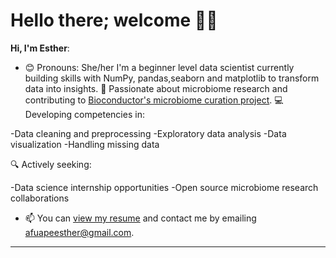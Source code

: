 # Hello there; welcome 👋🏾

**Hi, I'm Esther**:
- 😊 Pronouns: She/her
I'm a beginner level data scientist currently building skills with NumPy, pandas,seaborn and matplotlib to transform data into insights.
🧪 Passionate about microbiome research and contributing to [Bioconductor's microbiome curation project](https://bugsigdb.org/Main_Page).
💻 Developing competencies in:

-Data cleaning and preprocessing
-Exploratory data analysis
-Data visualization
-Handling missing data

🔍 Actively seeking:

-Data science internship opportunities
-Open source microbiome research collaborations
- 📫 You can [view my resume](https://drive.google.com/file/d/1YUF_JMOdzjo5zfX9zx6_sZrXOcWzgrN8/view?usp=drive_link) and contact me by emailing afuapeesther@gmail.com.

---
